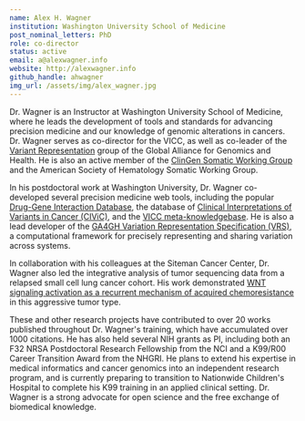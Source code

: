 ```yaml
---
name: Alex H. Wagner
institution: Washington University School of Medicine
post_nominal_letters: PhD
role: co-director
status: active
email: a@alexwagner.info
website: http://alexwagner.info
github_handle: ahwagner
img_url: /assets/img/alex_wagner.jpg
---
```


Dr. Wagner is an Instructor at Washington University School of Medicine, where he leads the development of tools and standards for advancing precision medicine and our knowledge of genomic alterations in cancers. Dr. Wagner serves as co-director for the VICC, as well as co-leader of the [Variant Representation](https://ga4gh-gks.github.io/variant_representation.html) group of the Global Alliance for Genomics and Health. He is also an active member of the [ClinGen Somatic Working Group](https://clinicalgenome.org/working-groups/somatic/) and the American Society of Hematology Somatic Working Group.

In his postdoctoral work at Washington University, Dr. Wagner co-developed several precision medicine web tools, including the popular [Drug-Gene Interaction Database](http://www.dgidb.org), the database of [Clinical Interpretations of Variants in Cancer (CIViC)](https://www.civicdb.org>), and the [VICC meta-knowledgebase](https://search.cancervariants.org). He is also a lead developer of the [GA4GH Variation Representation Specification (VRS)](vr-spec.readthedocs.io), a computational framework for precisely representing and sharing variation across systems.

In collaboration with his colleagues at the Siteman Cancer Center, Dr. Wagner also led the integrative analysis of tumor sequencing data from a relapsed small cell lung cancer cohort.  His work demonstrated [WNT signaling activation as a recurrent mechanism of acquired chemoresistance](https://www.nature.com/articles/s41467-018-06162-9) in this aggressive tumor type.

These and other research projects have contributed to over 20 works published throughout Dr. Wagner's training, which have accumulated over 1000 citations. He has also held several NIH grants as PI, including both an F32 NRSA Postdoctoral Research Fellowship from the NCI and a K99/R00 Career Transition Award from the NHGRI. He plans to extend his expertise in medical informatics and cancer genomics into an independent research program, and is currently preparing to transition to Nationwide Children's Hospital to complete his K99 training in an applied clinical setting. Dr. Wagner is a strong advocate for open science and the free exchange of biomedical knowledge.
